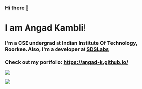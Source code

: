 ### Hi there 👋 
# I am Angad Kambli!
### I'm a CSE undergrad at Indian Institute Of Technology, Roorkee. Also, I'm a developer at [SDSLabs](https://github.com/sdslabs)<br>
### Check out my portfolio: https://angad-k.github.io/ <br>

![](https://github-readme-stats.vercel.app/api?username=angad-k&theme=algolia&show_icons=true&hide_rank=true&count_private=true&hide=stars&include_all_commits=true) <br>

![](https://komarev.com/ghpvc/?username=angad-k)
<!--
**angad-k/angad-k** is a ✨ _special_ ✨ repository because its `README.md` (this file) appears on your GitHub profile.

Here are some ideas to get you started:

- 🔭 I’m currently working on ...
- 🌱 I’m currently learning ...
- 👯 I’m looking to collaborate on ...
- 🤔 I’m looking for help with ...
- 💬 Ask me about ...
- 📫 How to reach me: ...
- 😄 Pronouns: ...
- ⚡ Fun fact: ...
-->
